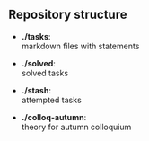 ## Repository structure

* **./tasks**: \
    markdown files with statements
  
* **./solved**: \
    solved tasks

* **./stash**: \
    attempted tasks

* **./colloq-autumn**: \
    theory for autumn colloquium
